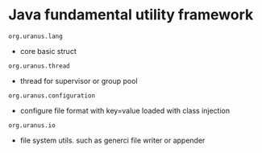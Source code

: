 # Java fundamental utility framework

`org.uranus.lang`

* core basic struct

`org.uranus.thread`

* thread for supervisor or group pool

`org.uranus.configuration`

* configure file format with key=value loaded with class injection

`org.uranus.io`

* file system utils. such as generci file writer or appender
